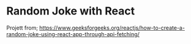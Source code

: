 # Random Joke with React

Projett from; https://www.geeksforgeeks.org/reactjs/how-to-create-a-random-joke-using-react-app-through-api-fetching/
